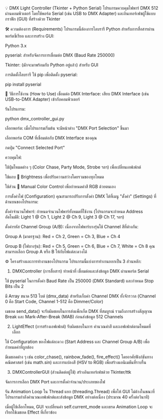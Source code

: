 💡 DMX Light Controller (Tkinter + Python Serial)
โปรแกรมควบคุมไฟพาร์ DMX 512 ผ่านคอมพิวเตอร์ โดยใช้พอร์ต Serial (เช่น USB to DMX Adapter) และอินเทอร์เฟซผู้ใช้แบบกราฟิก (GUI) ที่สร้างด้วย Tkinter

🛠️ ความต้องการ (Requirements)
โปรแกรมนี้ต้องการไลบรารี Python สำหรับการสื่อสารผ่านพอร์ตซีเรียล และการสร้าง GUI:

Python 3.x

pyserial: สำหรับจัดการการเชื่อมต่อ DMX (Baud Rate 250000)

Tkinter: (มักจะมาพร้อมกับ Python อยู่แล้ว) สำหรับ GUI

การติดตั้งไลบรารี
ใช้ pip เพื่อติดตั้ง pyserial:

pip install pyserial

🚀 วิธีการใช้งาน (How to Use)
เชื่อมต่อ DMX Interface: เสียบ DMX Interface (เช่น USB-to-DMX Adapter) เข้ากับคอมพิวเตอร์

รันโปรแกรม:

python dmx_controller_gui.py

เลือกพอร์ต: เมื่อโปรแกรมเริ่มต้น จะมีหน้าต่าง "DMX Port Selection" ขึ้นมา

เลือกพอร์ต COM ที่เชื่อมต่อกับ DMX Interface ของคุณ

กดปุ่ม "Connect Selected Port"

ควบคุมไฟ:

ใช้ปุ่มโหมดต่าง ๆ (Color Chase, Party Mode, Strobe ฯลฯ) เพื่อเปลี่ยนเอฟเฟกต์

ใช้แถบ 🔆 Brightness เพื่อปรับความสว่างโดยรวมของทุกโหมด

ใช้ส่วน 🎨 Manual Color Control เพื่อกำหนดค่าสี RGB ด้วยตนเอง

การตั้งค่าไฟ (Configuration)
คุณสามารถปรับการตั้งค่า DMX ได้ที่เมนู "ตั้งค่า" (Settings) ที่ด้านบนของโปรแกรม:

ตั้งค่าจำนวนไฟพาร์: กำหนดจำนวนไฟพาร์ทั้งหมดที่ใช้งาน (โปรแกรมจะกำหนด Address อัตโนมัติ: Light 1 @ Ch 1, Light 2 @ Ch 9, Light 3 @ Ch 17, ฯลฯ)

ตั้งค่ารหัส Channel Group (A/B): เนื่องจากไฟพาร์บางรุ่นใช้ Channel สีที่ต่างกัน:

Group A (มาตรฐาน): Red = Ch 2, Green = Ch 3, Blue = Ch 4

Group B (ไฟบางรุ่น): Red = Ch 5, Green = Ch 6, Blue = Ch 7, White = Ch 8
คุณสามารถเลือก Group A หรือ B ให้กับไฟแต่ละดวงได้

⚙️ โครงสร้างและการทำงานของโปรแกรม
โปรแกรมนี้แบ่งการทำงานออกเป็น 3 ส่วนหลัก:

1. DMXController (การสื่อสาร)
ทำหน้าที่ เชื่อมต่อและส่งข้อมูล DMX ผ่านพอร์ต Serial

ใช้ pyserial ในการตั้งค่า Baud Rate เป็น 250000 (DMX Standard) และกำหนด Stop Bits เป็น 2

มี Array ขนาด 513 ไบต์ (dmx_data) สำหรับเก็บค่า Channel DMX ทั้งจักรวาล (Channel 0 คือ Start Code, Channel 1-512 คือ Dimmer/Color)

เมธอด send_data() จะรับผิดชอบในการส่งแพ็กเก็ต DMX ที่สมบูรณ์ รวมถึงการสร้างสัญญาณ Break และ Mark-After-Break (MAB) ก่อนส่งข้อมูล 512 Channels

2. LightEffect (การสร้างเอฟเฟกต์)
รับผิดชอบในการ คำนวณค่าสี และเอฟเฟกต์ตามโหมดที่เลือก

ใช้ Configuration ของไฟแต่ละดวง (Start Address และ Channel Group A/B) เพื่อกำหนดค่าที่ถูกต้อง

มีเมธอดต่าง ๆ เช่น color_chase(), rainbow_fade(), fire_effect() โดยอาศัยฟังก์ชันทางคณิตศาสตร์ (เช่น math.sin) และการแปลงสี (HSV to RGB) เพื่อสร้างแอนิเมชันที่ราบรื่น

3. DMXControllerGUI (ส่วนติดต่อผู้ใช้)
สร้างอินเทอร์เฟซด้วย Tkinter/ttk

จัดการการเลือก DMX Port และการตั้งค่าจำนวน/ประเภทของไฟ

รัน Animation Loop ใน Thread แยก (threading.Thread) เพื่อให้ GUI ไม่ค้างในขณะที่โปรแกรมกำลังคำนวณเอฟเฟกต์และส่งข้อมูล DMX อย่างต่อเนื่อง (ประมาณ 40 ครั้งต่อวินาที)

เมื่อผู้ใช้เลือกโหมด, GUI จะเปลี่ยนค่า self.current_mode และเธรด Animation Loop จะเรียกใช้เมธอด Effect ที่เกี่ยวข้อง
